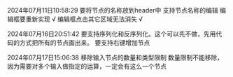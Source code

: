 2024年07月11日10:58:29
要将节点的名称放到header中
支持节点名称的编辑
编辑框要重新实现 √
编辑框点击其它区域无法消失 √

2024年07月16日20:51:42
要支持序列化和反序列化。这个可以先不做，先用代码的方式把所有的节点画出来。
要支持右键增加节点

2024年07月17日15:06:38
移除输入节点的数量和类型限制 数量限制不能移除，因为需要对多个输入做指定的运算，一定会有这么一个节点